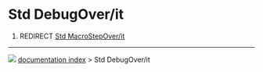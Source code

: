 # Std DebugOver/it
1.  REDIRECT [Std MacroStepOver/it](Std_MacroStepOver/it.md)



---
![](images/Button_right.svg) [documentation index](../README.md) > Std DebugOver/it
